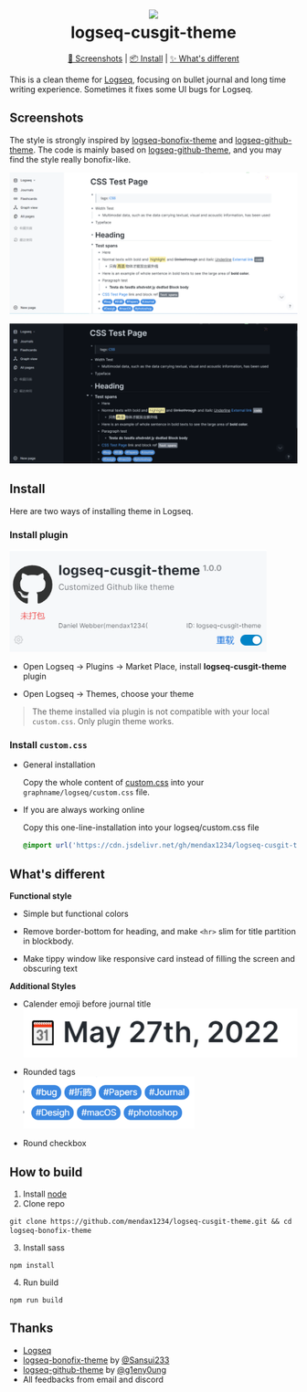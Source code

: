 <h1 align="center">
  <img src="./media/icon.png"/>
  <br>logseq-cusgit-theme<br>
</h1>

<p align="center">
  <a href="#screenshots">🌠 Screenshots</a>
   | 
  <a href="#install">📦 Install</a>
   | 
  <a href="#whats-improved">✨ What's different</a>
  
</p>


This is a clean theme for [Logseq](https://github.com/logseq/logseq), focusing on bullet journal and long time writing experience. Sometimes it fixes some UI bugs for Logseq.

## Screenshots

The style is strongly inspired by [logseq-bonofix-theme](https://github.com/Sansui233/logseq-bonofix-theme) and [logseq-github-theme](https://github.com/g1eny0ung/logseq-github-theme). The code is mainly based on [logseq-github-theme](https://github.com/g1eny0ung/logseq-github-theme), and you may find the style really bonofix-like.

![Desktop](./media/Light.png)

![Desktop](./media/Dark.png)


## Install

Here are two ways of installing theme in Logseq.
### Install plugin

<img src="./media/plugin.png" alt="Tags" width="450px" />

- Open Logseq → Plugins → Market Place, install **logseq-cusgit-theme** plugin

- Open Logseq → Themes, choose your theme

> The theme installed via plugin is not compatible with your local `custom.css`. Only plugin theme works.
### Install `custom.css`

- General installation

  Copy the whole content of [custom.css](https://raw.githubusercontent.com/mendax1234/logseq-cusgit-theme/main/custom.css) into your `graphname/logseq/custom.css` file.

- If you are always working online

  Copy this one-line-installation into your logseq/custom.css file

  ```css
  @import url('https://cdn.jsdelivr.net/gh/mendax1234/logseq-cusgit-theme/custom.css')
  ```

## What's different

**Functional style**

- Simple but functional colors

- Remove border-bottom for heading, and make `<hr>` slim for title partition in blockbody. 

- Make tippy window like responsive card instead of filling the screen and obscuring text

**Additional Styles**

- Calender emoji before journal title  
  <img src="./media/journal-title-emoji.png" alt="Journal Title Emoji" width="600px" />

- Rounded tags  
  <img src="./media/tag-label.png" alt="Tags" width="300px" />

- Round checkbox 

## How to build

1. Install [node](https://nodejs.org/)
2. Clone repo  
  ```shell
  git clone https://github.com/mendax1234/logseq-cusgit-theme.git && cd logseq-bonofix-theme
  ```
3. Install sass  
  ```shell
npm install
  ```
4. Run build  

  ```shell
  npm run build
  ```

## Thanks

- [Logseq](https://github.com/logseq/logseq)
- [logseq-bonofix-theme](https://github.com/Sansui233/logseq-bonofix-theme) by [@Sansui233](https://github.com/Sansui233)
- [logseq-github-theme](https://github.com/g1eny0ung/logseq-github-theme) by [@g1eny0ung](https://github.com/g1eny0ung)
- All feedbacks from email and discord
